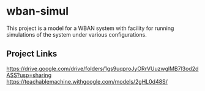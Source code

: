 # wban-simul

This project is a model for a WBAN system with facility for running simulations of the system under various configurations.

## Project Links
https://drive.google.com/drive/folders/1gs9uqproJyORrVUuzwglMB7l3od2dASS?usp=sharing
https://teachablemachine.withgoogle.com/models/2gHL0d48S/
